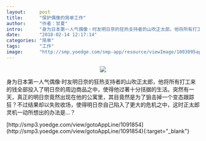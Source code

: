```yaml
---
layout:     post
title:      "保护偶像的简单工作"
author:     "作者：甘夏"
intro:      "身为日本第一人气偶像‧时友明日奈的狂热支持者的山吹正太郎，他将所有打工来的钱全部投入了明日奈的周边商品之中，使得他过著十分拮据的生活。突然有一天，真正的明日奈竟然出现在他的公寓里，其目竟然是为了狙击掉一个变态跟踪狂？不过结果却以失败收场，使得明日奈自己陷入了更大的危机之中，这时正太郎灵机一动所想出的办法是…？"
date:       "2018-02-14 12:17:14"
categories: "简单"
tags:       "工作"
image:      "http://smp.yoedge.com/smp-app/resource/viewImage/1003095appline.png"
---
```

<div style="text-align: center">
<p><img src="http://smp.yoedge.com/smp-app/resource/viewImage/1003095appline.png"/></p>
</div>
<p class="post-meta">
<span>身为日本第一人气偶像‧时友明日奈的狂热支持者的山吹正太郎，他将所有打工来的钱全部投入了明日奈的周边商品之中，使得他过著十分拮据的生活。突然有一天，真正的明日奈竟然出现在他的公寓里，其目竟然是为了狙击掉一个变态跟踪狂？不过结果却以失败收场，使得明日奈自己陷入了更大的危机之中，这时正太郎灵机一动所想出的办法是…？</span>
</p>
[http://smp3.yoedge.com/view/gotoAppLine/1091854](http://smp3.yoedge.com/view/gotoAppLine/1091854){:target="_blank"}


